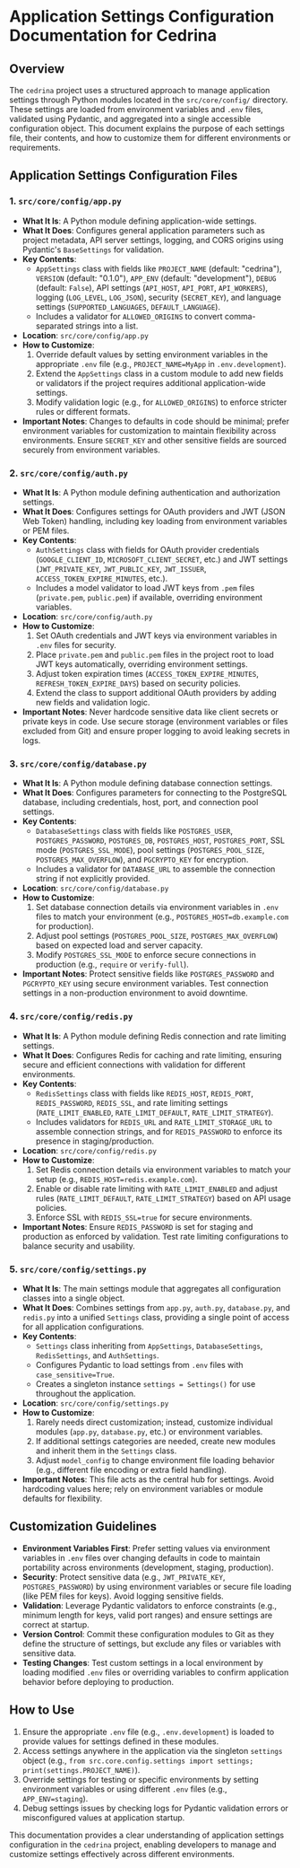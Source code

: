 # Application Settings Configuration Documentation for Cedrina

## Overview
The `cedrina` project uses a structured approach to manage application settings through Python modules located in the `src/core/config/` directory. These settings are loaded from environment variables and `.env` files, validated using Pydantic, and aggregated into a single accessible configuration object. This document explains the purpose of each settings file, their contents, and how to customize them for different environments or requirements.

## Application Settings Configuration Files

### 1. `src/core/config/app.py`
- **What It Is**: A Python module defining application-wide settings.
- **What It Does**: Configures general application parameters such as project metadata, API server settings, logging, and CORS origins using Pydantic's `BaseSettings` for validation.
- **Key Contents**: 
  - `AppSettings` class with fields like `PROJECT_NAME` (default: "cedrina"), `VERSION` (default: "0.1.0"), `APP_ENV` (default: "development"), `DEBUG` (default: `False`), API settings (`API_HOST`, `API_PORT`, `API_WORKERS`), logging (`LOG_LEVEL`, `LOG_JSON`), security (`SECRET_KEY`), and language settings (`SUPPORTED_LANGUAGES`, `DEFAULT_LANGUAGE`).
  - Includes a validator for `ALLOWED_ORIGINS` to convert comma-separated strings into a list.
- **Location**: `src/core/config/app.py`
- **How to Customize**: 
  1. Override default values by setting environment variables in the appropriate `.env` file (e.g., `PROJECT_NAME=MyApp` in `.env.development`).
  2. Extend the `AppSettings` class in a custom module to add new fields or validators if the project requires additional application-wide settings.
  3. Modify validation logic (e.g., for `ALLOWED_ORIGINS`) to enforce stricter rules or different formats.
- **Important Notes**: Changes to defaults in code should be minimal; prefer environment variables for customization to maintain flexibility across environments. Ensure `SECRET_KEY` and other sensitive fields are sourced securely from environment variables.

### 2. `src/core/config/auth.py`
- **What It Is**: A Python module defining authentication and authorization settings.
- **What It Does**: Configures settings for OAuth providers and JWT (JSON Web Token) handling, including key loading from environment variables or PEM files.
- **Key Contents**: 
  - `AuthSettings` class with fields for OAuth provider credentials (`GOOGLE_CLIENT_ID`, `MICROSOFT_CLIENT_SECRET`, etc.) and JWT settings (`JWT_PRIVATE_KEY`, `JWT_PUBLIC_KEY`, `JWT_ISSUER`, `ACCESS_TOKEN_EXPIRE_MINUTES`, etc.).
  - Includes a model validator to load JWT keys from `.pem` files (`private.pem`, `public.pem`) if available, overriding environment variables.
- **Location**: `src/core/config/auth.py`
- **How to Customize**: 
  1. Set OAuth credentials and JWT keys via environment variables in `.env` files for security.
  2. Place `private.pem` and `public.pem` files in the project root to load JWT keys automatically, overriding environment settings.
  3. Adjust token expiration times (`ACCESS_TOKEN_EXPIRE_MINUTES`, `REFRESH_TOKEN_EXPIRE_DAYS`) based on security policies.
  4. Extend the class to support additional OAuth providers by adding new fields and validation logic.
- **Important Notes**: Never hardcode sensitive data like client secrets or private keys in code. Use secure storage (environment variables or files excluded from Git) and ensure proper logging to avoid leaking secrets in logs.

### 3. `src/core/config/database.py`
- **What It Is**: A Python module defining database connection settings.
- **What It Does**: Configures parameters for connecting to the PostgreSQL database, including credentials, host, port, and connection pool settings.
- **Key Contents**: 
  - `DatabaseSettings` class with fields like `POSTGRES_USER`, `POSTGRES_PASSWORD`, `POSTGRES_DB`, `POSTGRES_HOST`, `POSTGRES_PORT`, SSL mode (`POSTGRES_SSL_MODE`), pool settings (`POSTGRES_POOL_SIZE`, `POSTGRES_MAX_OVERFLOW`), and `PGCRYPTO_KEY` for encryption.
  - Includes a validator for `DATABASE_URL` to assemble the connection string if not explicitly provided.
- **Location**: `src/core/config/database.py`
- **How to Customize**: 
  1. Set database connection details via environment variables in `.env` files to match your environment (e.g., `POSTGRES_HOST=db.example.com` for production).
  2. Adjust pool settings (`POSTGRES_POOL_SIZE`, `POSTGRES_MAX_OVERFLOW`) based on expected load and server capacity.
  3. Modify `POSTGRES_SSL_MODE` to enforce secure connections in production (e.g., `require` or `verify-full`).
- **Important Notes**: Protect sensitive fields like `POSTGRES_PASSWORD` and `PGCRYPTO_KEY` using secure environment variables. Test connection settings in a non-production environment to avoid downtime.

### 4. `src/core/config/redis.py`
- **What It Is**: A Python module defining Redis connection and rate limiting settings.
- **What It Does**: Configures Redis for caching and rate limiting, ensuring secure and efficient connections with validation for different environments.
- **Key Contents**: 
  - `RedisSettings` class with fields like `REDIS_HOST`, `REDIS_PORT`, `REDIS_PASSWORD`, `REDIS_SSL`, and rate limiting settings (`RATE_LIMIT_ENABLED`, `RATE_LIMIT_DEFAULT`, `RATE_LIMIT_STRATEGY`).
  - Includes validators for `REDIS_URL` and `RATE_LIMIT_STORAGE_URL` to assemble connection strings, and for `REDIS_PASSWORD` to enforce its presence in staging/production.
- **Location**: `src/core/config/redis.py`
- **How to Customize**: 
  1. Set Redis connection details via environment variables to match your setup (e.g., `REDIS_HOST=redis.example.com`).
  2. Enable or disable rate limiting with `RATE_LIMIT_ENABLED` and adjust rules (`RATE_LIMIT_DEFAULT`, `RATE_LIMIT_STRATEGY`) based on API usage policies.
  3. Enforce SSL with `REDIS_SSL=true` for secure environments.
- **Important Notes**: Ensure `REDIS_PASSWORD` is set for staging and production as enforced by validation. Test rate limiting configurations to balance security and usability.

### 5. `src/core/config/settings.py`
- **What It Is**: The main settings module that aggregates all configuration classes into a single object.
- **What It Does**: Combines settings from `app.py`, `auth.py`, `database.py`, and `redis.py` into a unified `Settings` class, providing a single point of access for all application configurations.
- **Key Contents**: 
  - `Settings` class inheriting from `AppSettings`, `DatabaseSettings`, `RedisSettings`, and `AuthSettings`.
  - Configures Pydantic to load settings from `.env` files with `case_sensitive=True`.
  - Creates a singleton instance `settings = Settings()` for use throughout the application.
- **Location**: `src/core/config/settings.py`
- **How to Customize**: 
  1. Rarely needs direct customization; instead, customize individual modules (`app.py`, `database.py`, etc.) or environment variables.
  2. If additional settings categories are needed, create new modules and inherit them in the `Settings` class.
  3. Adjust `model_config` to change environment file loading behavior (e.g., different file encoding or extra field handling).
- **Important Notes**: This file acts as the central hub for settings. Avoid hardcoding values here; rely on environment variables or module defaults for flexibility.

## Customization Guidelines
- **Environment Variables First**: Prefer setting values via environment variables in `.env` files over changing defaults in code to maintain portability across environments (development, staging, production).
- **Security**: Protect sensitive data (e.g., `JWT_PRIVATE_KEY`, `POSTGRES_PASSWORD`) by using environment variables or secure file loading (like PEM files for keys). Avoid logging sensitive fields.
- **Validation**: Leverage Pydantic validators to enforce constraints (e.g., minimum length for keys, valid port ranges) and ensure settings are correct at startup.
- **Version Control**: Commit these configuration modules to Git as they define the structure of settings, but exclude any files or variables with sensitive data.
- **Testing Changes**: Test custom settings in a local environment by loading modified `.env` files or overriding variables to confirm application behavior before deploying to production.

## How to Use
1. Ensure the appropriate `.env` file (e.g., `.env.development`) is loaded to provide values for settings defined in these modules.
2. Access settings anywhere in the application via the singleton `settings` object (e.g., `from src.core.config.settings import settings; print(settings.PROJECT_NAME)`).
3. Override settings for testing or specific environments by setting environment variables or using different `.env` files (e.g., `APP_ENV=staging`).
4. Debug settings issues by checking logs for Pydantic validation errors or misconfigured values at application startup.

This documentation provides a clear understanding of application settings configuration in the `cedrina` project, enabling developers to manage and customize settings effectively across different environments. 